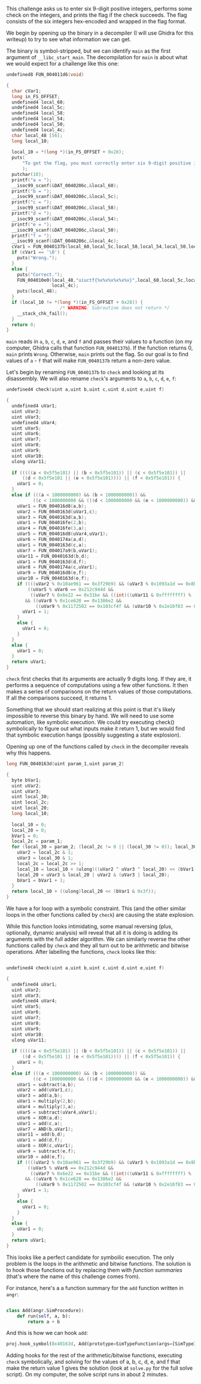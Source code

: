 This challenge asks us to enter six 9-digit positive integers, performs some check on the integers, and prints the flag if the check succeeds. The flag consists of the six integers hex-encoded and wrapped in the flag format. 

We begin by opening up the binary in a decompiler (I will use Ghidra for this writeup) to try to see what information we can get. 

The binary is symbol-stripped, but we can identify `main` as the first argument of `__libc_start_main`. The decompilation for `main` is about what we would expect for a challenge like this one: 

```c
undefined8 FUN_004011d6(void)

{
  char cVar1;
  long in_FS_OFFSET;
  undefined4 local_60;
  undefined4 local_5c;
  undefined4 local_58;
  undefined4 local_54;
  undefined4 local_50;
  undefined4 local_4c;
  char local_48 [56];
  long local_10;
  
  local_10 = *(long *)(in_FS_OFFSET + 0x28);
  puts(
      "To get the flag, you must correctly enter six 9-digit positive integers: a, b, c, d, e, and f ."
      );
  putchar(10);
  printf("a = ");
  __isoc99_scanf(&DAT_0040206c,&local_60);
  printf("b = ");
  __isoc99_scanf(&DAT_0040206c,&local_5c);
  printf("c = ");
  __isoc99_scanf(&DAT_0040206c,&local_58);
  printf("d = ");
  __isoc99_scanf(&DAT_0040206c,&local_54);
  printf("e = ");
  __isoc99_scanf(&DAT_0040206c,&local_50);
  printf("f = ");
  __isoc99_scanf(&DAT_0040206c,&local_4c);
  cVar1 = FUN_0040137b(local_60,local_5c,local_58,local_54,local_50,local_4c);
  if (cVar1 == '\0') {
    puts("Wrong.");
  }
  else {
    puts("Correct.");
    FUN_004010e0(local_48,"uiuctf{%x%x%x%x%x%x}",local_60,local_5c,local_58,local_54,local_50,
                 local_4c);
    puts(local_48);
  }
  if (local_10 != *(long *)(in_FS_OFFSET + 0x28)) {
                    /* WARNING: Subroutine does not return */
    __stack_chk_fail();
  }
  return 0;
}
```


`main` reads in `a`, `b`, `c`, `d`, `e`, and `f` and passes their values to a function (on my computer, Ghidra calls that function `FUN_0040137b`). If the function returns 0, `main` prints `Wrong`. Otherwise, `main` prints out the flag. So our goal is to find values of `a` - `f` that will make `FUN_0040137b` return a non-zero value. 

Let's begin by renaming `FUN_0040137b` to `check` and looking at its disassembly. We will also rename `check`'s arguments to `a`, `b`, `c`, `d`, `e`, `f`:

```c
undefined4 check(uint a,uint b,uint c,uint d,uint e,uint f)

{
  undefined4 uVar1;
  uint uVar2;
  uint uVar3;
  undefined4 uVar4;
  uint uVar5;
  uint uVar6;
  uint uVar7;
  uint uVar8;
  uint uVar9;
  uint uVar10;
  ulong uVar11;
  
  if (((((a < 0x5f5e101) || (b < 0x5f5e101)) || (c < 0x5f5e101)) ||
      ((d < 0x5f5e101 || (e < 0x5f5e101)))) || (f < 0x5f5e101)) {
    uVar1 = 0;
  }
  else if (((a < 1000000000) && (b < 1000000000)) &&
          ((c < 1000000000 && (((d < 1000000000 && (e < 1000000000)) && (f < 1000000000)))))) {
    uVar1 = FUN_004016d8(a,b);
    uVar2 = FUN_0040163d(uVar1,c);
    uVar3 = FUN_0040163d(a,b);
    uVar1 = FUN_004016fe(2,b);
    uVar4 = FUN_004016fe(3,a);
    uVar5 = FUN_004016d8(uVar4,uVar1);
    uVar6 = FUN_0040174a(a,d);
    uVar1 = FUN_0040163d(c,a);
    uVar7 = FUN_004017a9(b,uVar1);
    uVar11 = FUN_0040163d(b,d);
    uVar1 = FUN_0040163d(d,f);
    uVar8 = FUN_0040174a(c,uVar1);
    uVar9 = FUN_004016d8(e,f);
    uVar10 = FUN_0040163d(e,f);
    if ((((uVar2 % 0x10ae961 == 0x3f29b9) && (uVar3 % 0x1093a1d == 0x8bdcd2)) &&
        ((uVar5 % uVar6 == 0x212c944d &&
         ((uVar7 % 0x6e22 == 0x31be && ((int)((uVar11 & 0xffffffff) % (ulong)a) == 0x2038c43c))))) )
       && ((uVar8 % 0x1ce628 == 0x1386e2 &&
           ((uVar9 % 0x1172502 == 0x103cf4f && (uVar10 % 0x2e16f83 == 0x16ab0d7)))))) {
      uVar1 = 1;
    }
    else {
      uVar1 = 0;
    }
  }
  else {
    uVar1 = 0;
  }
  return uVar1;
}

```

`check` first checks that its arguments are actually 9 digits long. If they are, it performs a sequence of computations using a few other functions. It then makes a series of comparisons on the return values of those computations. If all the comparisons succeed, it returns 1. 

Something that we should start realizing at this point is that it's likely impossible to reverse this binary by hand. We will need to use some automation, like symbolic execution. We could try executing check() symbolically to figure out what inputs make it return 1, but we would find that symbolic execution hangs (possibly suggesting a state explosion). 

Opening up one of the functions called by `check` in the decompiler reveals why this happens. 

```c
long FUN_0040163d(uint param_1,uint param_2)

{
  byte bVar1;
  uint uVar2;
  uint uVar3;
  uint local_30;
  uint local_2c;
  uint local_20;
  long local_10;
  
  local_10 = 0;
  local_20 = 0;
  bVar1 = 0;
  local_2c = param_1;
  for (local_30 = param_2; (local_2c != 0 || (local_30 != 0)); local_30 = local_30 >> 1) {
    uVar2 = local_2c & 1;
    uVar3 = local_30 & 1;
    local_2c = local_2c >> 1;
    local_10 = local_10 + (ulong)((uVar2 ^ uVar3 ^ local_20) << (bVar1 & 0x1f));
    local_20 = uVar3 & local_20 | uVar2 & (uVar3 | local_20);
    bVar1 = bVar1 + 1;
  }
  return local_10 + ((ulong)local_20 << (bVar1 & 0x3f));
}
```

We have a for loop with a symbolic constraint. This (and the other similar loops in the other functions called by `check`) are causing the state explosion. 

While this function looks intimidating, some manual reversing (plus, optionally, dynamic analysis) will reveal that all it is doing is adding its arguments with the full adder algorithm. We can similarly reverse the other functions called by `check` and they all turn out to be arithmetic and bitwise operations. After labelling the functions, `check` looks like this:

```c

undefined4 check(uint a,uint b,uint c,uint d,uint e,uint f)

{
  undefined4 uVar1;
  uint uVar2;
  uint uVar3;
  undefined4 uVar4;
  uint uVar5;
  uint uVar6;
  uint uVar7;
  uint uVar8;
  uint uVar9;
  uint uVar10;
  ulong uVar11;
  
  if (((((a < 0x5f5e101) || (b < 0x5f5e101)) || (c < 0x5f5e101)) ||
      ((d < 0x5f5e101 || (e < 0x5f5e101)))) || (f < 0x5f5e101)) {
    uVar1 = 0;
  }
  else if (((a < 1000000000) && (b < 1000000000)) &&
          ((c < 1000000000 && (((d < 1000000000 && (e < 1000000000)) && (f < 1000000000)))))) {
    uVar1 = subtract(a,b);
    uVar2 = add(uVar1,c);
    uVar3 = add(a,b);
    uVar1 = multiply(2,b);
    uVar4 = multiply(3,a);
    uVar5 = subtract(uVar4,uVar1);
    uVar6 = XOR(a,d);
    uVar1 = add(c,a);
    uVar7 = AND(b,uVar1);
    uVar11 = add(b,d);
    uVar1 = add(d,f);
    uVar8 = XOR(c,uVar1);
    uVar9 = subtract(e,f);
    uVar10 = add(e,f);
    if ((((uVar2 % 0x10ae961 == 0x3f29b9) && (uVar3 % 0x1093a1d == 0x8bdcd2)) &&
        ((uVar5 % uVar6 == 0x212c944d &&
         ((uVar7 % 0x6e22 == 0x31be && ((int)((uVar11 & 0xffffffff) % (ulong)a) == 0x2038c43c))))) )
       && ((uVar8 % 0x1ce628 == 0x1386e2 &&
           ((uVar9 % 0x1172502 == 0x103cf4f && (uVar10 % 0x2e16f83 == 0x16ab0d7)))))) {
      uVar1 = 1;
    }
    else {
      uVar1 = 0;
    }
  }
  else {
    uVar1 = 0;
  }
  return uVar1;
}
```

This looks like a perfect candidate for symboilic execution. The only problem is the loops in the arithmetic and bitwise functions. The solution is to hook those functions out by replacing them with *function summaries* (that's where the name of this challenge comes from). 

For instance, here's a a function summary for the `add` function written in `angr`:

```python

class Add(angr.SimProcedure):
    def run(self, a, b):
        return a + b
```

And this is how we can hook `add`:

```python
proj.hook_symbol(0x40163d, Add(prototype=SimTypeFunction(args=[SimTypeInt(), SimTypeInt()], returnty=SimTypeInt())))
```

Adding hooks for the rest of the arithmetic/bitwise functions, executing `check` symbolically, and solving for the values of a, b, c, d, e, and f that make the return value 1 gives the solution (look at `solve.py` for the full solve script). On my computer, the solve script runs in about 2 minutes. 







